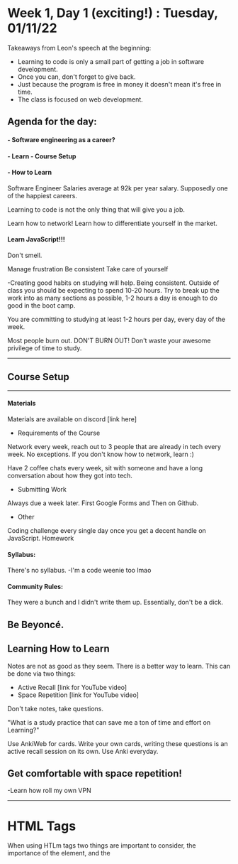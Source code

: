 # Week 1, Day 1 (exciting!) : Tuesday, 01/11/22

Takeaways from Leon's speech at the beginning:

- Learning to code is only a small part of getting a job in software development.
- Once you can, don't forget to give back.
- Just because the program is free in money it doesn't mean it's free in time.
- The class is focused on web development.

## Agenda for the day:
#### - Software engineering as a career?
#### - Learn - Course Setup
#### - How to Learn

Software Engineer Salaries average at 92k per year salary.
Supposedly one of the happiest careers.

Learning to code is not the only thing that will give you a job.

Learn how to network!
Learn how to differentiate yourself in the market.
#### Learn JavaScript!!!
Don't smell.

Manage frustration
Be consistent
Take care of yourself

-Creating good habits on studying will help. Being consistent. Outside of class you
 should be expecting to spend 10-20 hours. Try to break up the work into as many
 sections as possible, 1-2 hours a day is enough to do good in the boot camp.

 You are committing to studying at least 1-2 hours per day, every day of the week.

 Most people burn out. DON'T BURN OUT!
 Don't waste your awesome privilege of time to study.

---
## Course Setup
---

#### Materials
Materials are available on discord [link here]

- Requirements of the Course

Network every week, reach out to 3 people that are already in tech every week. No exceptions. If you don't know how to network, learn :)

Have 2 coffee chats every week, sit with someone and have a long conversation about how they got into tech.

- Submitting Work

Always due a week later.
First Google Forms and Then on Github.

- Other

Coding challenge every single day once you get a decent handle on JavaScript.
Homework

#### Syllabus:
There's no syllabus. -I'm a code weenie too lmao

#### Community Rules:
They were a bunch and I didn't write them up. Essentially, don't be a dick.

Be Beyoncé.
---
## Learning How to Learn

Notes are not as good as they seem. There is a better way to learn. This can be done
via two things:

- Active Recall [link for YouTube video]
- Space Repetition [link for YouTube video]

Don't take notes, take questions.

"What is a study practice that can save me a ton of time and effort on Learning?"

Use AnkiWeb for cards. Write your own cards, writing these questions is an active
recall session on its own. Use Anki everyday.

Get comfortable with space repetition!
---

-Learn how roll my own VPN


---

# HTML Tags

When using HTLm tags two things are important to consider, the importance of the element, and the 

